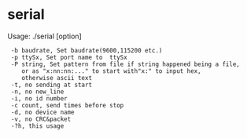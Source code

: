 # serial
Usage:	 ./serial [option]

	 -b baudrate, Set baudrate(9600,115200 etc.) 
	 -p ttySx, Set port name to  ttySx
	 -P string, Set pattern from file if string happened being a file, 
		or as "x:nn:nn:..." to start with"x:" to input hex,
		otherwise ascii text 
	 -t, no sending at start
	 -n, no new_line
	 -i, no id number
	 -c count, send times before stop 
	 -d, no device name
	 -v, no CRC&packet 
	 -?h, this usage
